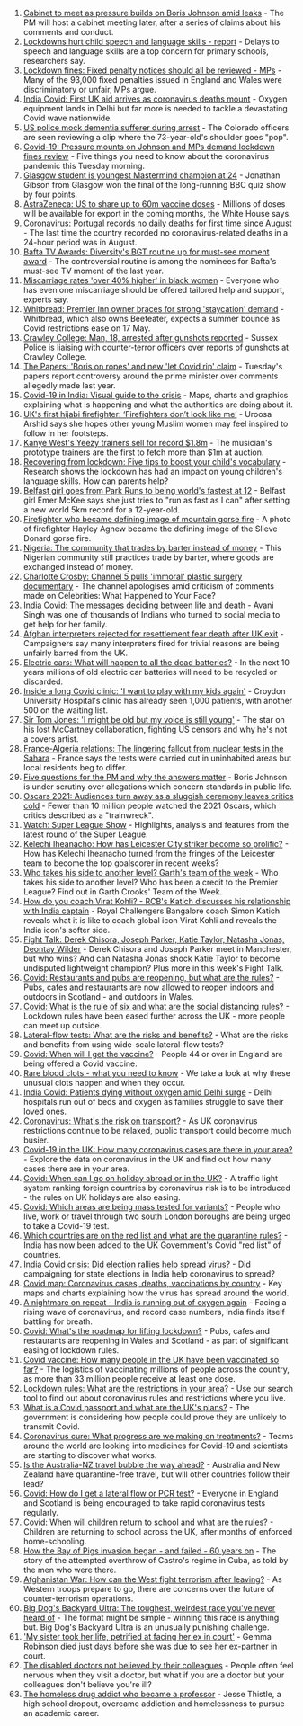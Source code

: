 1. [Cabinet to meet as pressure builds on Boris Johnson amid leaks](https://www.bbc.co.uk/news/uk-politics-56897213) - The PM will host a cabinet meeting later, after a series of claims about his comments and conduct.
2. [Lockdowns hurt child speech and language skills - report](https://www.bbc.co.uk/news/education-56889035) - Delays to speech and language skills are a top concern for primary schools, researchers say.
3. [Lockdown fines: Fixed penalty notices should all be reviewed - MPs](https://www.bbc.co.uk/news/uk-56890540) - Many of the 93,000 fixed penalties issued in England and Wales were discriminatory or unfair, MPs argue.
4. [India Covid: First UK aid arrives as coronavirus deaths mount](https://www.bbc.co.uk/news/world-asia-india-56898654) - Oxygen equipment lands in Delhi but far more is needed to tackle a devastating Covid wave nationwide.
5. [US police mock dementia sufferer during arrest](https://www.bbc.co.uk/news/world-us-canada-56897186) - The Colorado officers are seen reviewing a clip where the 73-year-old's shoulder goes "pop".
6. [Covid-19: Pressure mounts on Johnson and MPs demand lockdown fines review](https://www.bbc.co.uk/news/uk-56896666) - Five things you need to know about the coronavirus pandemic this Tuesday morning.
7. [Glasgow student is youngest Mastermind champion at 24](https://www.bbc.co.uk/news/uk-scotland-glasgow-west-56891136) - Jonathan Gibson from Glasgow won the final of the long-running BBC quiz show by four points.
8. [AstraZeneca: US to share up to 60m vaccine doses](https://www.bbc.co.uk/news/world-us-canada-56893701) - Millions of doses will be available for export in the coming months, the White House says.
9. [Coronavirus: Portugal records no daily deaths for first time since August](https://www.bbc.co.uk/news/world-europe-56891330) - The last time the country recorded no coronavirus-related deaths in a 24-hour period was in August.
10. [Bafta TV Awards: Diversity's BGT routine up for must-see moment award](https://www.bbc.co.uk/news/entertainment-arts-56893236) - The controversial routine is among the nominees for Bafta's must-see TV moment of the last year.
11. [Miscarriage rates 'over 40% higher' in black women](https://www.bbc.co.uk/news/health-56889861) - Everyone who has even one miscarriage should be offered tailored help and support, experts say.
12. [Whitbread: Premier Inn owner braces for strong 'staycation' demand](https://www.bbc.co.uk/news/business-56898843) - Whitbread, which also owns Beefeater, expects a summer bounce as Covid restrictions ease on 17 May.
13. [Crawley College: Man, 18, arrested after gunshots reported](https://www.bbc.co.uk/news/uk-england-sussex-56892589) - Sussex Police is liaising with counter-terror officers over reports of gunshots at Crawley College.
14. [The Papers: 'Boris on ropes' and new 'let Covid rip' claim](https://www.bbc.co.uk/news/blogs-the-papers-56896604) - Tuesday's papers report controversy around the prime minister over comments allegedly made last year.
15. [Covid-19 in India: Visual guide to the crisis](https://www.bbc.co.uk/news/world-asia-india-56891016) - Maps, charts and graphics explaining what is happening and what the authorities are doing about it.
16. [UK's first hijabi firefighter: ‘Firefighters don’t look like me’](https://www.bbc.co.uk/news/uk-england-nottinghamshire-56846739) - Uroosa Arshid says she hopes other young Muslim women may feel inspired to follow in her footsteps.
17. [Kanye West's Yeezy trainers sell for record $1.8m](https://www.bbc.co.uk/news/world-us-canada-56890758) - The musician's prototype trainers are the first to fetch more than $1m at auction.
18. [Recovering from lockdown: Five tips to boost your child's vocabulary](https://www.bbc.co.uk/news/education-56765177) - Research shows the lockdown has had an impact on young children's language skills. How can parents help?
19. [Belfast girl goes from Park Runs to being world's fastest at 12](https://www.bbc.co.uk/sport/athletics/56891059) - Belfast girl Emer McKee says she just tries to "run as fast as I can" after setting a new world 5km record for a 12-year-old.
20. [Firefighter who became defining image of mountain gorse fire](https://www.bbc.co.uk/news/uk-northern-ireland-56889779) - A photo of firefighter Hayley Agnew became the defining image of the Slieve Donard gorse fire.
21. [Nigeria: The community that trades by barter instead of money](https://www.bbc.co.uk/news/world-africa-56892765) - This Nigerian community still practices trade by barter, where goods are exchanged instead of money.
22. [Charlotte Crosby: Channel 5 pulls 'immoral' plastic surgery documentary](https://www.bbc.co.uk/news/entertainment-arts-56888856) - The channel apologises amid criticism of comments made on Celebrities: What Happened to Your Face?
23. [India Covid: The messages deciding between life and death](https://www.bbc.co.uk/news/world-asia-india-56882037) - Avani Singh was one of thousands of Indians who turned to social media to get help for her family.
24. [Afghan interpreters rejected for resettlement fear death after UK exit](https://www.bbc.co.uk/news/world-asia-56831875) - Campaigners say many interpreters fired for trivial reasons are being unfairly barred from the UK.
25. [Electric cars: What will happen to all the dead batteries?](https://www.bbc.co.uk/news/business-56574779) - In the next 10 years millions of old electric car batteries will need to be recycled or discarded.
26. [Inside a long Covid clinic: 'I want to play with my kids again'](https://www.bbc.co.uk/news/health-56879203) - Croydon University Hospital's clinic has already seen 1,000 patients, with another 500 on the waiting list.
27. [Sir Tom Jones: 'I might be old but my voice is still young'](https://www.bbc.co.uk/news/entertainment-arts-56654319) - The star on his lost McCartney collaboration, fighting US censors and why he's not a covers artist.
28. [France-Algeria relations: The lingering fallout from nuclear tests in the Sahara](https://www.bbc.co.uk/news/world-africa-56799670) - France says the tests were carried out in uninhabited areas but local residents beg to differ.
29. [Five questions for the PM and why the answers matter](https://www.bbc.co.uk/news/uk-politics-56888304) - Boris Johnson is under scrutiny over allegations which concern standards in public life.
30. [Oscars 2021: Audiences turn away as a sluggish ceremony leaves critics cold](https://www.bbc.co.uk/news/entertainment-arts-56885646) - Fewer than 10 million people watched the 2021 Oscars, which critics described as a "trainwreck".
31. [Watch: Super League Show](https://www.bbc.co.uk/sport/av/rugby-league/31352226) - Highlights, analysis and features from the latest round of the Super League.
32. [Kelechi Iheanacho: How has Leicester City striker become so prolific?](https://www.bbc.co.uk/sport/football/56896457) - How has Kelechi Iheanacho turned from the fringes of the Leicester team to become the top goalscorer in recent weeks?
33. [Who takes his side to another level? Garth's team of the week](https://www.bbc.co.uk/sport/football/56892835) - Who takes his side to another level? Who has been a credit to the Premier League? Find out in Garth Crooks' Team of the Week.
34. [How do you coach Virat Kohli? - RCB's Katich discusses his relationship with India captain](https://www.bbc.co.uk/sport/cricket/56849797) - Royal Challengers Bangalore coach Simon Katich reveals what it is like to coach global icon Virat Kohli and reveals the India icon's softer side.
35. [Fight Talk: Derek Chisora, Joseph Parker, Katie Taylor, Natasha Jonas, Deontay Wilder](https://www.bbc.co.uk/sport/boxing/56864936) - Derek Chisora and Joseph Parker meet in Manchester, but who wins? And can Natasha Jonas shock Katie Taylor to become undisputed lightweight champion? Plus more in this week's Fight Talk.
36. [Covid: Restaurants and pubs are reopening, but what are the rules?](https://www.bbc.co.uk/news/business-52977388) - Pubs, cafes and restaurants are now allowed to reopen indoors and outdoors in Scotland - and outdoors in Wales.
37. [Covid: What is the rule of six and what are the social distancing rules?](https://www.bbc.co.uk/news/uk-51506729) - Lockdown rules have been eased further across the UK - more people can meet up outside.
38. [Lateral-flow tests: What are the risks and benefits?](https://www.bbc.co.uk/news/56675624) - What are the risks and benefits from using wide-scale lateral-flow tests?
39. [Covid: When will I get the vaccine?](https://www.bbc.co.uk/news/health-55045639) - People 44 or over in England are being offered a Covid vaccine.
40. [Rare blood clots - what you need to know](https://www.bbc.co.uk/news/health-56674796) - We take a look at why these unusual clots happen and when they occur.
41. [India Covid: Patients dying without oxygen amid Delhi surge](https://www.bbc.co.uk/news/56876695) - Delhi hospitals run out of beds and oxygen as families struggle to save their loved ones.
42. [Coronavirus: What's the risk on transport?](https://www.bbc.co.uk/news/health-51736185) - As UK coronavirus restrictions continue to be relaxed, public transport could become much busier.
43. [Covid-19 in the UK: How many coronavirus cases are there in your area?](https://www.bbc.co.uk/news/uk-51768274) - Explore the data on coronavirus in the UK and find out how many cases there are in your area.
44. [Covid: When can I go on holiday abroad or in the UK?](https://www.bbc.co.uk/news/explainers-52646738) - A traffic light system ranking foreign countries by coronavirus risk is to be introduced - the rules on UK holidays are also easing.
45. [Covid: Which areas are being mass tested for variants?](https://www.bbc.co.uk/news/explainers-54872039) - People who live, work or travel through two south London boroughs are being urged to take a Covid-19 test.
46. [Which countries are on the red list and what are the quarantine rules?](https://www.bbc.co.uk/news/explainers-52544307) - India has now been added to the UK Government's Covid "red list" of countries.
47. [India Covid crisis: Did election rallies help spread virus?](https://www.bbc.co.uk/news/56858980) - Did campaigning for state elections in India help coronavirus to spread?
48. [Covid map: Coronavirus cases, deaths, vaccinations by country](https://www.bbc.co.uk/news/world-51235105) - Key maps and charts explaining how the virus has spread around the world.
49. [A nightmare on repeat - India is running out of oxygen again](https://www.bbc.co.uk/news/uk-56841381) - Facing a rising wave of coronavirus, and record case numbers, India finds itself battling for breath.
50. [Covid: What's the roadmap for lifting lockdown?](https://www.bbc.co.uk/news/explainers-52530518) - Pubs, cafes and restaurants are reopening in Wales and Scotland - as part of significant easing of lockdown rules.
51. [Covid vaccine: How many people in the UK have been vaccinated so far?](https://www.bbc.co.uk/news/health-55274833) - The logistics of vaccinating millions of people across the country, as more than 33 million people receive at least one dose.
52. [Lockdown rules: What are the restrictions in your area?](https://www.bbc.co.uk/news/uk-54373904) - Use our search tool to find out about coronavirus rules and restrictions where you live.
53. [What is a Covid passport and what are the UK's plans?](https://www.bbc.co.uk/news/explainers-55718553) - The government is considering how people could prove they are unlikely to transmit Covid.
54. [Coronavirus cure: What progress are we making on treatments?](https://www.bbc.co.uk/news/health-52354520) - Teams around the world are looking into medicines for Covid-19 and scientists are starting to discover what works.
55. [Is the Australia-NZ travel bubble the way ahead?](https://www.bbc.co.uk/news/business-56796943) - Australia and New Zealand have quarantine-free travel, but will other countries follow their lead?
56. [Covid: How do I get a lateral flow or PCR test?](https://www.bbc.co.uk/news/health-51943612) - Everyone in England and Scotland is being encouraged to take rapid coronavirus tests regularly.
57. [Covid: When will children return to school and what are the rules?](https://www.bbc.co.uk/news/education-51643556) - Children are returning to school across the UK, after months of enforced home-schooling.
58. [How the Bay of Pigs invasion began - and failed - 60 years on](https://www.bbc.co.uk/news/world-us-canada-56808455) - The story of the attempted overthrow of Castro's regime in Cuba, as told by the men who were there.
59. [Afghanistan War: How can the West fight terrorism after leaving?](https://www.bbc.co.uk/news/world-asia-56860781) - As Western troops prepare to go, there are concerns over the future of counter-terrorism operations.
60. [Big Dog's Backyard Ultra: The toughest, weirdest race you've never heard of](https://www.bbc.co.uk/sport/56720358) - The format might be simple - winning this race is anything but. Big Dog's Backyard Ultra is an unusually punishing challenge.
61. ['My sister took her life, petrified at facing her ex in court'](https://www.bbc.co.uk/news/uk-56539465) - Gemma Robinson died just days before she was due to see her ex-partner in court.
62. [The disabled doctors not believed by their colleagues](https://www.bbc.co.uk/news/disability-56244376) - People often feel nervous when they visit a doctor, but what if you are a doctor but your colleagues don't believe you're ill?
63. [The homeless drug addict who became a professor](https://www.bbc.co.uk/news/stories-55559382) - Jesse Thistle, a high school dropout, overcame addiction and homelessness to pursue an academic career.
